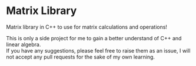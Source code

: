 # Matrix Library
Matrix library in C++ to use for matrix calculations and operations!

This is only a side project for me to gain a better understand of C++ and linear algebra.  
If you have any suggestions, please feel free to raise them as an issue, I will not accept any pull requests for the sake of my own learning. 

